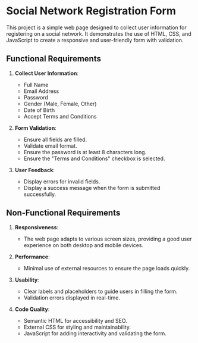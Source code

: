 # Social Network Registration Form

This project is a simple web page designed to collect user information for registering on a social network. It demonstrates the use of HTML, CSS, and JavaScript to create a responsive and user-friendly form with validation.

## Functional Requirements

1. **Collect User Information**:
   - Full Name
   - Email Address
   - Password
   - Gender (Male, Female, Other)
   - Date of Birth
   - Accept Terms and Conditions

2. **Form Validation**:
   - Ensure all fields are filled.
   - Validate email format.
   - Ensure the password is at least 8 characters long.
   - Ensure the "Terms and Conditions" checkbox is selected.

3. **User Feedback**:
   - Display errors for invalid fields.
   - Display a success message when the form is submitted successfully.

## Non-Functional Requirements

1. **Responsiveness**:
   - The web page adapts to various screen sizes, providing a good user experience on both desktop and mobile devices.

2. **Performance**:
   - Minimal use of external resources to ensure the page loads quickly.

3. **Usability**:
   - Clear labels and placeholders to guide users in filling the form.
   - Validation errors displayed in real-time.

4. **Code Quality**:
   - Semantic HTML for accessibility and SEO.
   - External CSS for styling and maintainability.
   - JavaScript for adding interactivity and validating the form.
